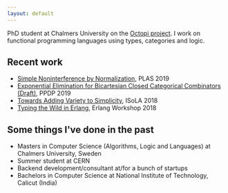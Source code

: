 ```yaml
---
layout: default
---
```


PhD student at Chalmers University on the [Octopi project](https://octopi.chalmers.se/). I work on functional programming languages using types, categories and logic.

## Recent work

* [Simple Noninterference by Normalization](nibnbe.pdf), PLAS 2019
* [Exponential Elimination for Bicartesian Closed Categorical Combinators (Draft)](expelim.pdf), PPDP 2019
* [Towards Adding Variety to Simplicity](variety.pdf), ISoLA 2018
* [Typing the Wild in Erlang](ew18.pdf), Erlang Workshop 2018

## Some things I've done in the past
* Masters in Computer Science (Algorithms, Logic and Languages) at Chalmers University, Sweden
* Summer student at CERN
* Backend development/consultant at/for a bunch of startups
* Bachelors in Computer Science at National Institute of Technology, Calicut (India)
